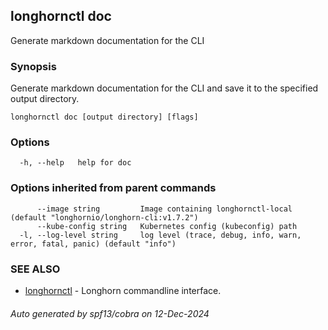 ## longhornctl doc

Generate markdown documentation for the CLI

### Synopsis

Generate markdown documentation for the CLI and save it to the specified output directory.

```
longhornctl doc [output directory] [flags]
```

### Options

```
  -h, --help   help for doc
```

### Options inherited from parent commands

```
      --image string         Image containing longhornctl-local (default "longhornio/longhorn-cli:v1.7.2")
      --kube-config string   Kubernetes config (kubeconfig) path
  -l, --log-level string     log level (trace, debug, info, warn, error, fatal, panic) (default "info")
```

### SEE ALSO

* [longhornctl](longhornctl.md)	 - Longhorn commandline interface.

###### Auto generated by spf13/cobra on 12-Dec-2024
